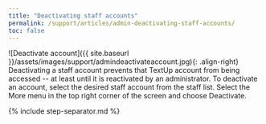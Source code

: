 ```yaml
---
title: "Deactivating staff accounts"
permalink: /support/articles/admin-deactivating-staff-accounts/
toc: false
---
```


![Deactivate account]({{ site.baseurl }}/assets/images/support/admindeactivateaccount.jpg){: .align-right} Deactivating a staff account prevents that TextUp account from being accessed -- at least until it is reactivated by an administrator. To deactivate an account, select the desired staff account from the staff list. Select the More menu in the top right corner of the screen and choose Deactivate.

{% include step-separator.md %}
